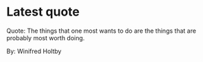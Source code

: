 # Latest quote 

Quote: The things that one most wants to do are the things that are probably most worth doing. 

By: Winifred Holtby